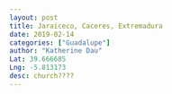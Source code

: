 ```yaml
---
layout: post
title: Jaraiceco, Caceres, Extremadura
date: 2019-02-14
categories: ["Guadalupe"]
author: "Katherine Dau"
Lat: 39.666685
Lng: -5.813173
desc: church????
---
```

